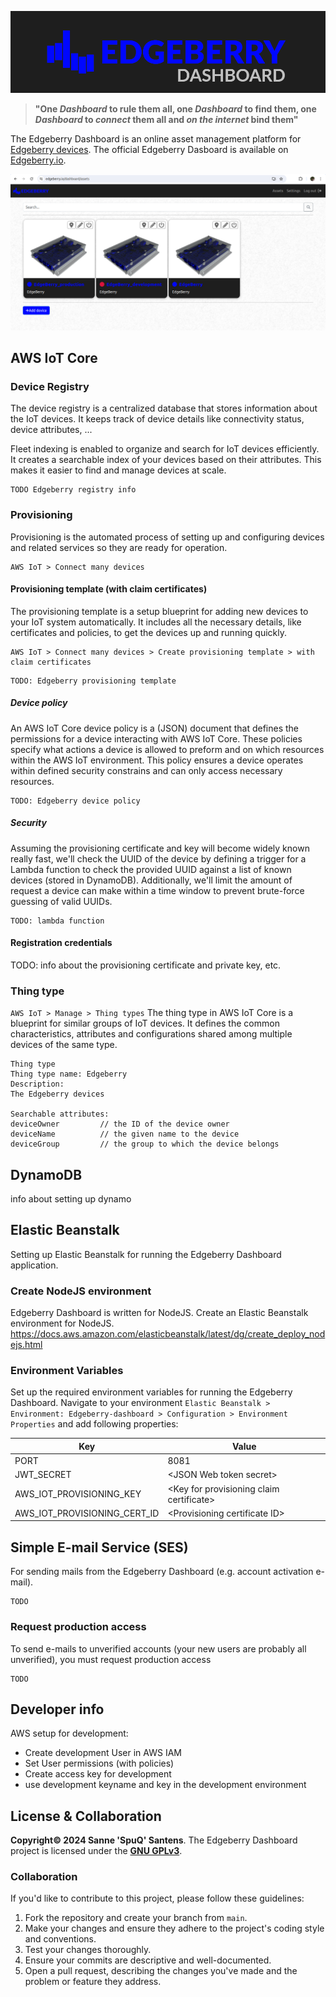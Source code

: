 ![EdgeBerry](assets/Edgeberry_banner.png)

> **"One _Dashboard_ to rule them all, one _Dashboard_ to find them, one _Dashboard_ to _connect_ them all and _on the internet_ bind them"**

The Edgeberry Dashboard is an online asset management platform for [Edgeberry devices](https://github.com/SpuQ/Edgeberry). The official Edgeberry Dasboard is available on [Edgeberry.io](https://edgeberry.io/dashboard).

![Edgeberry Dashboard screenshot](assets/Edgeberry-dashboard.png)

## AWS IoT Core
### Device Registry
The device registry is a centralized database that stores information about the IoT devices. It keeps track of device details like connectivity status, device attributes, ...

Fleet indexing is enabled to organize and search for IoT devices efficiently. It creates a searchable index of your devices based on their attributes. This makes it easier to find and manage devices at scale.

```
TODO Edgeberry registry info
```
### Provisioning
Provisioning is the automated process of setting up and configuring devices and related services so they are ready for operation.
```
AWS IoT > Connect many devices
```
#### Provisioning template (with claim certificates)
The provisioning template is a setup blueprint for adding new devices to your IoT system automatically. It includes all the necessary details, like certificates and policies, to get the devices up and running quickly.
```
AWS IoT > Connect many devices > Create provisioning template > with claim certificates
```

```
TODO: Edgeberry provisioning template
```

##### Device policy
An AWS IoT Core device policy is a (JSON) document that defines the permissions for a device interacting with AWS IoT Core. These policies specify what actions a device is allowed to preform and on which resources within the AWS IoT environment. This policy ensures a device operates within defined security constrains and can only access necessary resources.

```
TODO: Edgeberry device policy
```

##### Security
Assuming the provisioning certificate and key will become widely known really fast, we'll check the UUID of the device by defining a trigger for a Lambda function to check the provided UUID against a list of known devices (stored in DynamoDB). Additionally, we'll limit the amount of request a device can make within a time window to prevent brute-force guessing of valid UUIDs.
```
TODO: lambda function
```

#### Registration credentials
TODO: info about the provisioning certificate and private key, etc.

### Thing type
```AWS IoT > Manage > Thing types```
The thing type in AWS IoT Core is a blueprint for similar groups of IoT devices. It defines the common characteristics, attributes and configurations shared among multiple devices of the same type.

```
Thing type
Thing type name: Edgeberry
Description:
The Edgeberry devices

Searchable attributes:
deviceOwner         // the ID of the device owner
deviceName          // the given name to the device
deviceGroup         // the group to which the device belongs
```
## DynamoDB
info about setting up dynamo

## Elastic Beanstalk
Setting up Elastic Beanstalk for running the Edgeberry Dashboard application.

### Create NodeJS environment
Edgeberry Dashboard is written for NodeJS. Create an Elastic Beanstalk environment for NodeJS. \
https://docs.aws.amazon.com/elasticbeanstalk/latest/dg/create_deploy_nodejs.html

### Environment Variables
Set up the required environment variables for running the Edgeberry Dashboard. Navigate to your environment ```Elastic Beanstalk > Environment: Edgeberry-dashboard > Configuration > Environment Properties``` and add following properties:

| Key                           | Value                                    |
|-------------------------------|------------------------------------------|
| PORT                          | 8081                                     |
| JWT_SECRET                    | \<JSON Web token secret\>                  |
| AWS_IOT_PROVISIONING_KEY      | \<Key for provisioning claim certificate\> |
| AWS_IOT_PROVISIONING_CERT_ID  | \<Provisioning certificate ID\>            |

## Simple E-mail Service (SES)
For sending mails from the Edgeberry Dashboard (e.g. account activation e-mail).
```
TODO
```
### Request production access
To send e-mails to unverified accounts (your new users are probably all unverified), you must request production access
```
TODO
```

## Developer info
AWS setup for development:
- Create development User in AWS IAM
- Set User permissions (with policies)
- Create access key for development
- use development keyname and key in the development environment

## License & Collaboration
**Copyright© 2024 Sanne 'SpuQ' Santens**. The Edgeberry Dashboard project is licensed under the **[GNU GPLv3](LICENSE.txt)**.

### Collaboration

If you'd like to contribute to this project, please follow these guidelines:
1. Fork the repository and create your branch from `main`.
2. Make your changes and ensure they adhere to the project's coding style and conventions.
3. Test your changes thoroughly.
4. Ensure your commits are descriptive and well-documented.
5. Open a pull request, describing the changes you've made and the problem or feature they address.